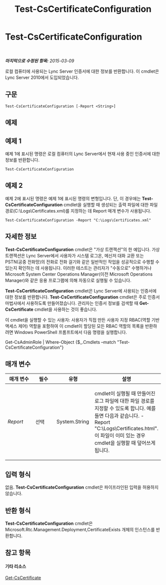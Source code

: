 ﻿---
title: Test-CsCertificateConfiguration
TOCTitle: Test-CsCertificateConfiguration
ms:assetid: 8086bdf7-d283-4666-9f6c-0d5a3a31b3a6
ms:mtpsurl: https://technet.microsoft.com/ko-kr/library/Gg398647(v=OCS.15)
ms:contentKeyID: 49304193
ms.date: 08/10/2015
mtps_version: v=OCS.15
ms.translationtype: HT
---

# Test-CsCertificateConfiguration

 

_**마지막으로 수정된 항목:** 2015-03-09_

로컬 컴퓨터에 사용되는 Lync Server 인증서에 대한 정보를 반환합니다. 이 cmdlet은 Lync Server 2010에서 도입되었습니다.

## 구문

    Test-CsCertificateConfiguration [-Report <String>]

## 예제

## 예제 1

예제 1에 표시된 명령은 로컬 컴퓨터의 Lync Server에서 현재 사용 중인 인증서에 대한 정보를 반환합니다.

    Test-CsCertificateConfiguration

## 예제 2

예제 2에 표시된 명령은 예제 1에 표시된 명령의 변형입니다. 단, 이 경우에는 **Test-CsCertificateConfiguration** cmdlet을 실행할 때 생성되는 출력 파일에 대한 파일 경로(C:\\Logs\\Certificates.xml)를 지정하는 데 Report 매개 변수가 사용됩니다.

    Test-CsCertificateConfiguration -Report "C:\Logs\Certificates.xml"

## 자세한 정보

**Test-CsCertificateConfiguration** cmdlet은 "가상 트랜잭션"의 한 예입니다. 가상 트랜잭션은 Lync Server에서 사용자가 시스템 로그온, 메신저 대화 교환 또는 PSTN(공중 전화망)의 전화로 전화 걸기와 같은 일반적인 작업을 성공적으로 수행할 수 있는지 확인하는 데 사용됩니다. 이러한 테스트는 관리자가 "수동으로" 수행하거나 Microsoft System Center Operations Manager(이전 Microsoft Operations Manager)와 같은 응용 프로그램에 의해 자동으로 실행될 수 있습니다.

**Test-CsCertificateConfiguration** cmdlet은 Lync Server에 사용되는 인증서에 대한 정보를 반환합니다. **Test-CsCertificateConfiguration** cmdlet은 주로 인증서 마법사에서 사용하도록 만들어졌습니다. 관리자는 인증서 정보를 검색할 때 **Get-CsCertificate** cmdlet을 사용하는 것이 좋습니다.

이 cmdlet을 실행할 수 있는 사용자: 사용자가 직접 만든 사용자 지정 RBAC(역할 기반 액세스 제어) 역할을 포함하여 이 cmdlet이 할당된 모든 RBAC 역할의 목록을 반환하려면 Windows PowerShell 프롬프트에서 다음 명령을 실행합니다.

Get-CsAdminRole | Where-Object {$\_.Cmdlets –match "Test-CsCertificateConfiguration"}

## 매개 변수


<table>
<colgroup>
<col style="width: 25%" />
<col style="width: 25%" />
<col style="width: 25%" />
<col style="width: 25%" />
</colgroup>
<thead>
<tr class="header">
<th>매개 변수</th>
<th>필수</th>
<th>유형</th>
<th>설명</th>
</tr>
</thead>
<tbody>
<tr class="odd">
<td><p><em>Report</em></p></td>
<td><p>선택</p></td>
<td><p>System.String</p></td>
<td><p>cmdlet이 실행될 때 만들어진 로그 파일에 대한 파일 경로를 지정할 수 있도록 합니다. 예를 들면 다음과 같습니다. -Report &quot;C:\Logs\Certificates.html&quot;. 이 파일이 이미 있는 경우 cmdlet을 실행할 때 덮어쓰게 됩니다.</p></td>
</tr>
</tbody>
</table>


## 입력 형식

없음. **Test-CsCertificateConfiguration** cmdlet은 파이프라인된 입력을 허용하지 않습니다.

## 반환 형식

**Test-CsCertificateConfiguration** cmdlet은 Microsoft.Rtc.Management.Deployment,CertificateExists 개체의 인스턴스를 반환합니다.

## 참고 항목

#### 기타 리소스

[Get-CsCertificate](get-cscertificate.md)

